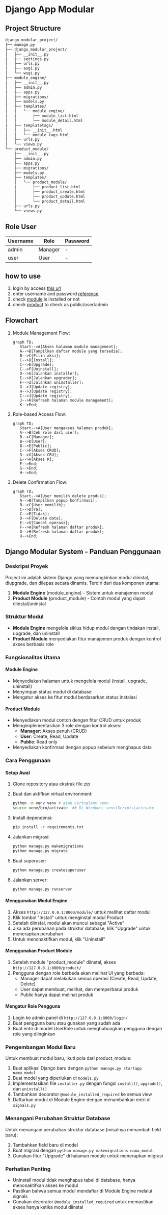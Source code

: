 # Django App Modular

## Project Structure

```txt
django_modular_project/
├── manage.py
├── django_modular_project/
│   ├── __init__.py
│   ├── settings.py
│   ├── urls.py
│   ├── asgi.py
│   └── wsgi.py
├── module_engine/
│   ├── __init__.py
│   ├── admin.py
│   ├── apps.py
│   ├── migrations/
│   ├── models.py
│   ├── templates/
│   │   └── module_engine/
│   │       ├── module_list.html
│   │       └── module_detail.html
|   ├── templatetags/
│   │   ├── __init__.html
│   │   └── module_tags.html
│   ├── urls.py
│   └── views.py
└── product_module/
    ├── __init__.py
    ├── admin.py
    ├── apps.py
    ├── migrations/
    ├── models.py
    ├── templates/
    │   └── product_module/
    │       ├── product_list.html
    │       ├── product_create.html
    │       ├── product_update.html
    │       └── product_detail.html
    ├── urls.py
    └── views.py
```

## Role User

| Username | Role    | Password  |
|----------|---------|-----------|
| admin    | Manager | - |
| user     | User    | - |

## how to use

1. login by access [this url](http://127.0.0.1:8000/login/)
2. enter username and password [reference](#role-user)
3. check [module](http://127.0.0.1:8000/) is installed or not
4. check [product](http://127.0.0.1:8000/product/) to check as public/user/admin

## Flowchart

1. Module Management Flow:

   ```mermaid
   graph TD;
      Start-->A[Akses halaman module management];
      A-->B[Tampilkan daftar module yang tersedia];
      B-->C{Pilih aksi};
      C-->D[Install];
      C-->E[Upgrade];
      C-->F[Uninstall];
      D-->G[Jalankan installer];
      E-->H[Jalankan upgrader];
      F-->I[Jalankan uninstaller];
      G-->J[Update registry];
      H-->J[Update registry];
      I-->J[Update registry];
      J-->K[Refresh halaman module management];
      K-->End;
   ```

2. Role-based Access Flow:

   ```mermaid
   graph TD;
      Start-->A[User mengakses halaman produk];
      A-->B[Cek role dari user];
      B-->C[Manager];
      B-->D[User];
      B-->E[Public];
      C-->F[Akses CRUD];
      D-->G[Akses CRU];
      E-->H[Akses R];
      F-->End;
      G-->End;
      H-->End;
   ```

3. Delete Confirmation Flow:

   ```mermaid
   graph TD;
      Start-->A[User memilih delete produk];
      A-->B[Tampilkan popup konfirmasi];
      B-->C{User memilih};
      C-->D[Ya];
      C-->E[Tidak];
      D-->F[Delete data];
      E-->G[Cancel operasi];
      F-->H[Refresh halaman daftar produk];
      G-->H[Refresh halaman daftar produk];
      H-->End;
   ```

## Django Modular System - Panduan Penggunaan

### Deskripsi Proyek

Project ini adalah sistem Django yang memungkinkan modul diinstal, diupgrade, dan dilepas secara dinamis. Terdiri dari dua komponen utama:

1. **Module Engine** (module_engine) - Sistem untuk manajemen modul
2. **Product Module** (product_module) - Contoh modul yang dapat diinstal/uninstal

### Struktur Modul

- **Module Engine** mengelola siklus hidup modul dengan tindakan install, upgrade, dan uninstall
- **Product Module** menyediakan fitur manajemen produk dengan kontrol akses berbasis role

### Fungsionalitas Utama

#### Module Engine

- Menyediakan halaman untuk mengelola modul (install, upgrade, uninstall)
- Menyimpan status modul di database
- Mengatur akses ke fitur modul berdasarkan status instalasi

#### Product Module

- Menyediakan modul contoh dengan fitur CRUD untuk produk
- Mengimplementasikan 3 role dengan kontrol akses:
  - **Manager**: Akses penuh (CRUD)
  - **User**: Create, Read, Update
  - **Public**: Read only
- Menyediakan konfirmasi dengan popup sebelum menghapus data

### Cara Penggunaan

#### Setup Awal

1. Clone repository atau ekstrak file zip
2. Buat dan aktifkan virtual environment:

   ```bash
   python -m venv venv # atau virtualenv venv
   source venv/bin/activate  ## Di Windows: venv\Scripts\activate
   ```

3. Install dependensi:

   ```bash
   pip install -r requirements.txt
   ```

4. Jalankan migrasi:

   ```bash
   python manage.py makemigrations
   python manage.py migrate
   ```

5. Buat superuser:

   ```bash
   python manage.py createsuperuser
   ```

6. Jalankan server:

   ```bash
   python manage.py runserver
   ```

#### Menggunakan Modul Engine

1. Akses `http://127.0.0.1:8000/module/` untuk melihat daftar modul
2. Klik tombol "Install" untuk menginstal modul Product
3. Setelah diinstal, modul akan muncul sebagai "Active"
4. Jika ada perubahan pada struktur database, klik "Upgrade" untuk menerapkan perubahan
5. Untuk menonaktifkan modul, klik "Uninstall"

#### Menggunakan Product Module

1. Setelah module "product_module" diinstal, akses `http://127.0.0.1:8000/product/`
2. Pengguna dengan role berbeda akan melihat UI yang berbeda:
   - Manager dapat melakukan semua operasi (Create, Read, Update, Delete)
   - User dapat membuat, melihat, dan memperbarui produk
   - Public hanya dapat melihat produk

#### Mengatur Role Pengguna

1. Login ke admin panel di `http://127.0.0.1:8000/login/`
2. Buat pengguna baru atau gunakan yang sudah ada
3. Buat entri di model UserRole untuk menghubungkan pengguna dengan role yang diinginkan

### Pengembangan Modul Baru

Untuk membuat modul baru, ikuti pola dari product_module:

1. Buat aplikasi Django baru dengan `python manage.py startapp nama_modul`
2. Buat model yang diperlukan di `models.py`
3. Implementasikan file `installer.py` dengan fungsi `install()`, `upgrade()`, dan `uninstall()`
4. Tambahkan decorator `@module_installed_required` ke semua view
5. Daftarkan modul di Module Engine dengan menambahkan entri di `signals.py`

### Menangani Perubahan Struktur Database

Untuk menangani perubahan struktur database (misalnya menambah field baru):

1. Tambahkan field baru di model
2. Buat migrasi dengan `python manage.py makemigrations nama_modul`
3. Gunakan fitur "Upgrade" di halaman module untuk menerapkan migrasi

### Perhatian Penting

- Uninstall modul tidak menghapus tabel di database, hanya menonaktifkan akses ke modul
- Pastikan bahwa semua modul mendaftar di Module Engine melalui signals
- Gunakan decorator `@module_installed_required` untuk memastikan akses hanya ketika modul diinstal
